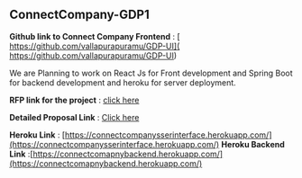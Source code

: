 ## ConnectCompany-GDP1

**Github link to Connect Company Frontend** : [ https://github.com/vallapurapuramu/GDP-UI]( https://github.com/vallapurapuramu/GDP-UI)

We are Planning to work on React Js for Front development and Spring Boot for backend development and heroku for server deployment.

  ****RFP link for the project**** : [click here](https://github.com/s541910/691-01-F21-RFP-Group04)


  **Detailed Proposal Link** : [Click here](https://github.com/s541910/ConnectCompany-GDP1/blob/main/Proposal.md)
  
  **Heroku Link** : [https://connectcompanysserinterface.herokuapp.com/](https://connectcompanysserinterface.herokuapp.com/)
  **Heroku Backend Link** :[https://connectcomapnybackend.herokuapp.com/](https://connectcomapnybackend.herokuapp.com/)
  
  


         
         
